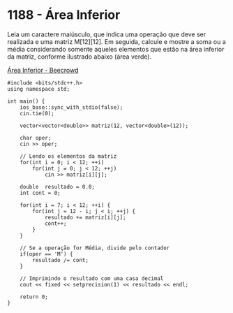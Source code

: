 # 1188 - Área Inferior

Leia um caractere maiúsculo, que indica uma operação que deve ser realizada e uma matriz M[12][12]. Em seguida, calcule e mostre a soma ou a média considerando somente aqueles elementos que estão na área inferior da matriz, conforme ilustrado abaixo (área verde).

[Área Inferior - Beecrowd](https://www.beecrowd.com.br/judge/pt/problems/view/1188)

```
#include <bits/stdc++.h>
using namespace std;

int main() {
    ios_base::sync_with_stdio(false);
    cin.tie(0);

    vector<vector<double>> matriz(12, vector<double>(12));

    char oper;
    cin >> oper;

    // Lendo os elementos da matriz
    for(int i = 0; i < 12; ++i)
        for(int j = 0; j < 12; ++j)
            cin >> matriz[i][j];

    double  resultado = 0.0;
    int cont = 0;
    
    for(int i = 7; i < 12; ++i) {
        for(int j = 12 - i; j < i; ++j) {
            resultado += matriz[i][j];
            cont++;
        }
    }

    // Se a operação for Média, divide pelo contador
    if(oper == 'M') {
        resultado /= cont;
    }

    // Imprimindo o resultado com uma casa decimal
    cout << fixed << setprecision(1) << resultado << endl;

    return 0;
}
```